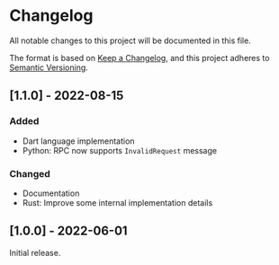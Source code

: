 # Changelog

All notable changes to this project will be documented in this file.

The format is based on [Keep a Changelog](https://keepachangelog.com/en/1.0.0/),
and this project adheres to [Semantic Versioning](https://semver.org/spec/v2.0.0.html).

## [1.1.0] - 2022-08-15

### Added

- Dart language implementation
- Python: RPC now supports `InvalidRequest` message

### Changed

- Documentation
- Rust: Improve some internal implementation details

## [1.0.0] - 2022-06-01

Initial release.
